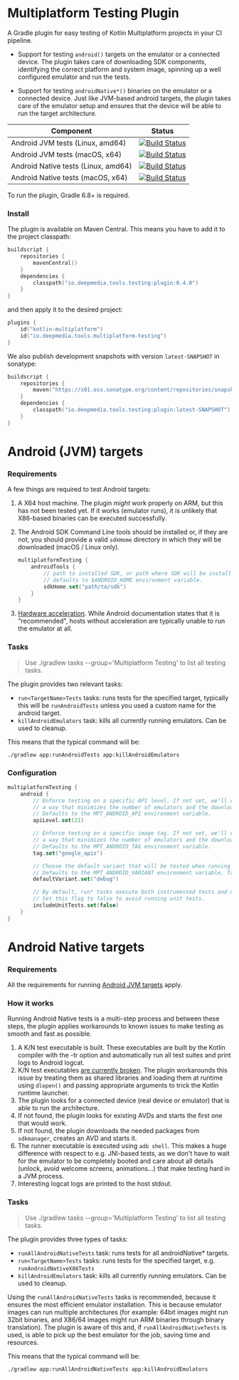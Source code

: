 # Multiplatform Testing Plugin

A Gradle plugin for easy testing of Kotlin Multiplatform projects in your CI pipeline.

- Support for testing `android()` targets on the emulator or a connected device.
  The plugin takes care of downloading SDK components, identifying the correct platform
  and system image, spinning up a well configured emulator and run the tests.

- Support for testing `androidNative*()` binaries on the emulator or a connected device.
  Just like JVM-based android targets, the plugin takes care of the emulator setup
  and ensures that the device will be able to run the target architecture.

|Component|Status|
|--------|-------|
|Android JVM tests (Linux, amd64)|[![Build Status](https://api.cirrus-ci.com/github/deepmedia/multiplatform-testing.svg?task=AndroidJvm%20Tests%20%28linux%29&script=test)](https://cirrus-ci.com/github/deepmedia/multiplatform-testing)|
|Android JVM tests (macOS, x64)|[![Build Status](https://github.com/deepmedia/multiplatform-testing/actions/workflows/test_androidjvm.yml/badge.svg)](https://github.com/deepmedia/multiplatform-testing/actions)|
|Android Native tests (Linux, amd64)|[![Build Status](https://api.cirrus-ci.com/github/deepmedia/multiplatform-testing.svg?task=AndroidNative%20Tests%20%28linux%29&script=test)](https://cirrus-ci.com/github/deepmedia/multiplatform-testing)|
|Android Native tests (macOS, x64)|[![Build Status](https://github.com/deepmedia/multiplatform-testing/actions/workflows/test_androidnative.yml/badge.svg)](https://github.com/deepmedia/multiplatform-testing/actions)|

To run the plugin, Gradle 6.8+ is required.

### Install

The plugin is available on Maven Central. This means you have to add it to the project classpath:

```kotlin
buildscript {
    repositories {
        mavenCentral()
    }
    dependencies {
        classpath("io.deepmedia.tools.testing:plugin:0.4.0")
    }
}
```

and then apply it to the desired project:

```kotlin
plugins {
    id("kotlin-multiplatform")
    id("io.deepmedia.tools.multiplatform-testing")
}
```

We also publish development snapshots with version `latest-SNAPSHOT` in sonatype:

```kotlin
buildscript {
    repositories {
        maven("https://s01.oss.sonatype.org/content/repositories/snapshots/")
    }
    dependencies {
        classpath("io.deepmedia.tools.testing:plugin:latest-SNAPSHOT")
    }
}
```

# Android (JVM) targets

### Requirements

A few things are required to test Android targets:

1. A X64 host machine. The plugin *might* work properly on ARM, but this has not been tested yet.
   If it works (emulator runs), it is unlikely that X86-based binaries can be executed successfully.

2. The Android SDK Command Line tools should be installed or, if they are not, you should provide
   a valid `sdkHome` directory in which they will be downloaded (macOS / Linux only).

   ```kotlin
   multiplatformTesting {
       androidTools {
           // path to installed SDK, or path where SDK will be installed
           // defaults to $ANDROID_HOME environment variable.
           sdkHome.set("path/to/sdk")
       }
   }
   ```

3. [Hardware acceleration](https://developer.android.com/studio/run/emulator-acceleration). While
   Android documentation states that it is "recommended", hosts without acceleration are typically
   unable to run the emulator at all.

### Tasks

> Use ./gradlew tasks --group='Multiplatform Testing' to list all testing tasks.

The plugin provides two relevant tasks:

- `run<TargetName>Tests` tasks: runs tests for the specified target, typically this will be
  `runAndroidTests` unless you used a custom name for the android target.
- `killAndroidEmulators` task: kills all currently running emulators. Can be used to cleanup.

This means that the typical command will be:

```
./gradlew app:runAndroidTests app:killAndroidEmulators
```

### Configuration

```kotlin
multiplatformTesting {
    android {
        // Enforce testing on a specific API level. If not set, we'll choose the API level in
        // a way that minimizes the number of emulators and the download of new system images.
        // Defaults to the MPT_ANDROID_API environment variable.
        apiLevel.set(21)

        // Enforce testing on a specific image tag. If not set, we'll choose the image tag in
        // a way that minimizes the number of emulators and the download of new system images.
        // Defaults to the MPT_ANDROID_TAG environment variable.
        tag.set("google_apis")

        // Choose the default variant that will be tested when running 'runAndroidTests'.
        // Defaults to the MPT_ANDROID_VARIANT environment variable, falls back to "debug".
        defaultVariant.set("debug")

        // By default, run* tasks execute both instrumented tests and unit tests.
        // Set this flag to false to avoid running unit tests.
        includeUnitTests.set(false)
    }
}
```

# Android Native targets

### Requirements

All the requirements for running [Android JVM targets](#android-jvm-targets) apply.

### How it works

Running Android Native tests is a multi-step process and between these steps, the plugin applies
workarounds to known issues to make testing as smooth and fast as possible.

1. A K/N test executable is built. These executables are built by the Kotlin compiler with the -tr
   option and automatically run all test suites and print logs to Android logcat.
2. K/N test executables [are currently broken](https://youtrack.jetbrains.com/issue/KT-49144).
   The plugin workarounds this issue by treating them as shared libraries and loading them at
   runtime using `dlopen()` and passing appropriate arguments to trick the Kotlin runtime launcher.
3. The plugin looks for a connected device (real device or emulator) that is able to run the architecture.
4. If not found, the plugin looks for existing AVDs and starts the first one that would work.
5. If not found, the plugin downloads the needed packages from `sdkmanager`, creates an AVD and starts it.
6. The runner executable is executed using `adb shell`. This makes a huge difference with respect
   to e.g. JNI-based tests, as we don't have to wait for the emulator to be completely booted and care
   about all details (unlock, avoid welcome screens, animations...) that make testing hard in a JVM process.
7. Interesting logcat logs are printed to the host stdout.

### Tasks

> Use ./gradlew tasks --group='Multiplatform Testing' to list all testing tasks.

The plugin provides three types of tasks:

- `runAllAndroidNativeTests` task: runs tests for all androidNative* targets.
- `run<TargetName>Tests` tasks: runs tests for the specified target, e.g. `runAndroidNativeX86Tests`
- `killAndroidEmulators` task: kills all currently running emulators. Can be used to cleanup.

Using the `runAllAndroidNativeTests` tasks is recommended, because it ensures the most efficient
emulator installation. This is because emulator images can run multiple architectures
(for example: 64bit images might run 32bit binaries, and X86/64 images might run ARM binaries through binary
translation). The plugin is aware of this and, if `runAllAndroidNativeTests` is used, is able to pick up the best
emulator for the job, saving time and resources.

This means that the typical command will be:

```
./gradlew app:runAllAndroidNativeTests app:killAndroidEmulators
```
